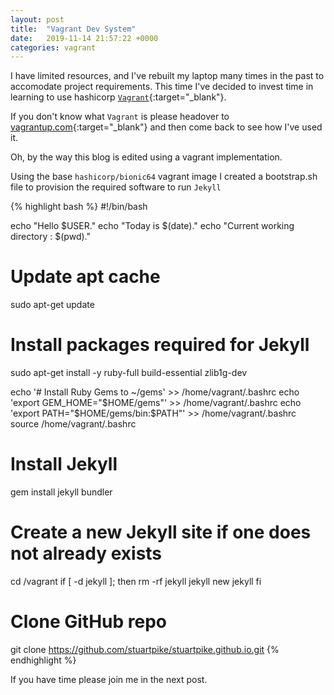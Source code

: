 ```yaml
---
layout: post
title:  "Vagrant Dev System"
date:   2019-11-14 21:57:22 +0000
categories: vagrant
---
```

I have limited resources, and I've rebuilt my laptop many times in the past to accomodate project requirements. This time I've decided to invest time in learning to use hashicorp [`Vagrant`](https://www.vagrantup.com/){:target="_blank"}.

If you don't know what `Vagrant` is please headover to [vagrantup.com](https://vagrantup.com/){:target="_blank"} and then come back to see how I've used it.

Oh, by the way this blog is edited using a vagrant implementation.

Using the base `hashicorp/bionic64` vagrant image I created a bootstrap.sh file to provision the required software to run `Jekyll`

{% highlight bash %}
#!/bin/bash

echo "Hello $USER."
echo "Today is $(date)."
echo "Current working directory : $(pwd)."

# Update apt cache
sudo apt-get update

# Install packages required for Jekyll
sudo apt-get install -y ruby-full build-essential zlib1g-dev

echo '# Install Ruby Gems to ~/gems' >> /home/vagrant/.bashrc
echo 'export GEM_HOME="$HOME/gems"' >> /home/vagrant/.bashrc
echo 'export PATH="$HOME/gems/bin:$PATH"' >> /home/vagrant/.bashrc
source /home/vagrant/.bashrc

# Install Jekyll
gem install jekyll bundler

# Create a new Jekyll site if one does not already exists
cd /vagrant
if [ -d jekyll ]; then
  rm -rf jekyll
  jekyll new jekyll
fi

# Clone GitHub repo
git clone https://github.com/stuartpike/stuartpike.github.io.git
{% endhighlight %}


If you have time please join me in the next post.